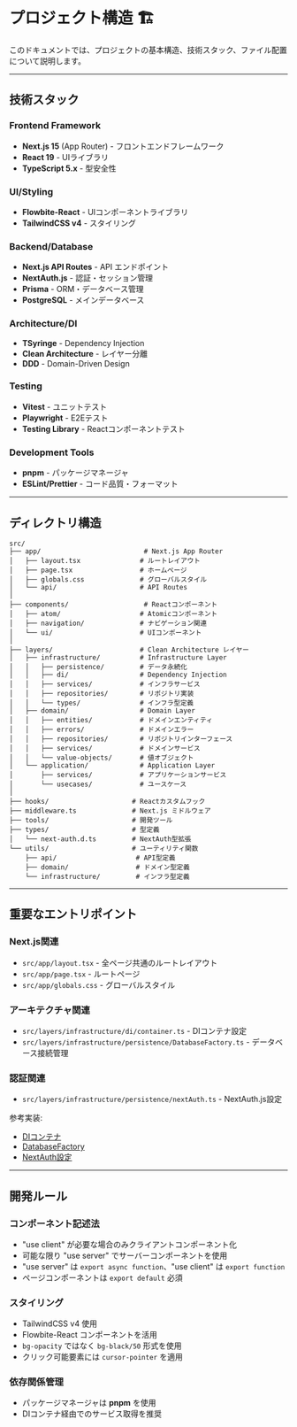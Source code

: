 # プロジェクト構造 🏗️

このドキュメントでは、プロジェクトの基本構造、技術スタック、ファイル配置について説明します。

---

## 技術スタック

### Frontend Framework

- **Next.js 15** (App Router) - フロントエンドフレームワーク
- **React 19** - UIライブラリ  
- **TypeScript 5.x** - 型安全性

### UI/Styling

- **Flowbite-React** - UIコンポーネントライブラリ
- **TailwindCSS v4** - スタイリング

### Backend/Database

- **Next.js API Routes** - API エンドポイント
- **NextAuth.js** - 認証・セッション管理
- **Prisma** - ORM・データベース管理
- **PostgreSQL** - メインデータベース

### Architecture/DI

- **TSyringe** - Dependency Injection
- **Clean Architecture** - レイヤー分離
- **DDD** - Domain-Driven Design

### Testing

- **Vitest** - ユニットテスト
- **Playwright** - E2Eテスト
- **Testing Library** - Reactコンポーネントテスト

### Development Tools

- **pnpm** - パッケージマネージャ
- **ESLint/Prettier** - コード品質・フォーマット

---

## ディレクトリ構造

```text
src/
├── app/                          # Next.js App Router
│   ├── layout.tsx               # ルートレイアウト
│   ├── page.tsx                 # ホームページ
│   ├── globals.css              # グローバルスタイル
│   └── api/                     # API Routes
│
├── components/                   # Reactコンポーネント
│   ├── atom/                    # Atomicコンポーネント
│   ├── navigation/              # ナビゲーション関連
│   └── ui/                      # UIコンポーネント
│
├── layers/                      # Clean Architecture レイヤー
│   ├── infrastructure/          # Infrastructure Layer
│   │   ├── persistence/         # データ永続化
│   │   ├── di/                  # Dependency Injection
│   │   ├── services/            # インフラサービス
│   │   ├── repositories/        # リポジトリ実装
│   │   └── types/               # インフラ型定義
│   ├── domain/                  # Domain Layer
│   │   ├── entities/            # ドメインエンティティ
│   │   ├── errors/              # ドメインエラー
│   │   ├── repositories/        # リポジトリインターフェース
│   │   ├── services/            # ドメインサービス
│   │   └── value-objects/       # 値オブジェクト
│   └── application/             # Application Layer
│       ├── services/            # アプリケーションサービス
│       └── usecases/            # ユースケース
│
├── hooks/                     # Reactカスタムフック
├── middleware.ts              # Next.js ミドルウェア
├── tools/                     # 開発ツール
├── types/                     # 型定義
│   └── next-auth.d.ts         # NextAuth型拡張
└── utils/                     # ユーティリティ関数
    ├── api/                    # API型定義
    ├── domain/                 # ドメイン型定義
    └── infrastructure/         # インフラ型定義
```

---

## 重要なエントリポイント

### Next.js関連

- `src/app/layout.tsx` - 全ページ共通のルートレイアウト
- `src/app/page.tsx` - ルートページ
- `src/app/globals.css` - グローバルスタイル

### アーキテクチャ関連

- `src/layers/infrastructure/di/container.ts` - DIコンテナ設定
- `src/layers/infrastructure/persistence/DatabaseFactory.ts` - データベース接続管理

### 認証関連  

- `src/layers/infrastructure/persistence/nextAuth.ts` - NextAuth.js設定

参考実装:

- [DIコンテナ](../../src/layers/infrastructure/di/container.ts)
- [DatabaseFactory](../../src/layers/infrastructure/persistence/DatabaseFactory.ts)
- [NextAuth設定](../../src/layers/infrastructure/persistence/nextAuth.ts)

---

## 開発ルール

### コンポーネント記述法

- "use client" が必要な場合のみクライアントコンポーネント化
- 可能な限り "use server" でサーバーコンポーネントを使用
- "use server" は `export async function`、"use client" は `export function`
- ページコンポーネントは `export default` 必須

### スタイリング

- TailwindCSS v4 使用
- Flowbite-React コンポーネントを活用
- `bg-opacity` ではなく `bg-black/50` 形式を使用
- クリック可能要素には `cursor-pointer` を適用

### 依存関係管理

- パッケージマネージャは **pnpm** を使用
- DIコンテナ経由でのサービス取得を推奨
